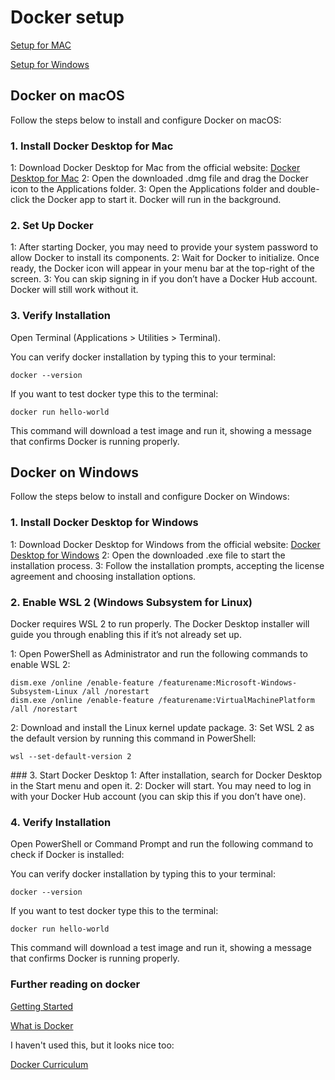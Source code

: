 # Docker setup

[Setup for MAC](#docker-on-macos)

[Setup for Windows](#docker-on-windows)

## Docker on macOS

Follow the steps below to install and configure Docker on macOS:

### 1. Install Docker Desktop for Mac

1: Download Docker Desktop for Mac from the official website: [Docker Desktop for Mac](https://docs.docker.com/desktop/setup/install/mac-install/)
2: Open the downloaded .dmg file and drag the Docker icon to the Applications folder.
3: Open the Applications folder and double-click the Docker app to start it. Docker will run in the background.

### 2. Set Up Docker

1: After starting Docker, you may need to provide your system password to allow Docker to install its components.
2: Wait for Docker to initialize. Once ready, the Docker icon will appear in your menu bar at the top-right of the screen.
3: You can skip signing in if you don’t have a Docker Hub account. Docker will still work without it.

### 3. Verify Installation

Open Terminal (Applications > Utilities > Terminal).

You can verify docker installation by typing this to your terminal:

```
docker --version
```

If you want to test docker type this to the terminal:

```
docker run hello-world
```

This command will download a test image and run it, showing a message that confirms Docker is running properly.

## Docker on Windows

Follow the steps below to install and configure Docker on Windows:

### 1. Install Docker Desktop for Windows

1: Download Docker Desktop for Windows from the official website: [Docker Desktop for Windows](https://docs.docker.com/desktop/setup/install/windows-install/)
2: Open the downloaded .exe file to start the installation process.
3: Follow the installation prompts, accepting the license agreement and choosing installation options.

### 2. Enable WSL 2 (Windows Subsystem for Linux)

Docker requires WSL 2 to run properly. The Docker Desktop installer will guide you through enabling this if it’s not already set up.

1: Open PowerShell as Administrator and run the following commands to enable WSL 2:

```
dism.exe /online /enable-feature /featurename:Microsoft-Windows-Subsystem-Linux /all /norestart
dism.exe /online /enable-feature /featurename:VirtualMachinePlatform /all /norestart
```

2: Download and install the Linux kernel update package.
3: Set WSL 2 as the default version by running this command in PowerShell:

```
wsl --set-default-version 2
```

### 3. Start Docker Desktop
1: After installation, search for Docker Desktop in the Start menu and open it.
2: Docker will start. You may need to log in with your Docker Hub account (you can skip this if you don’t have one).

### 4. Verify Installation

Open PowerShell or Command Prompt and run the following command to check if Docker is installed:

You can verify docker installation by typing this to your terminal:

```
docker --version
```

If you want to test docker type this to the terminal:

```
docker run hello-world
```

This command will download a test image and run it, showing a message that confirms Docker is running properly.

### Further reading on docker

[Getting Started](https://docs.docker.com/get-started/)

[What is Docker](https://docs.docker.com/get-started/docker-overview/)

I haven't used this, but it looks nice too:

[Docker Curriculum](https://docker-curriculum.com/)
